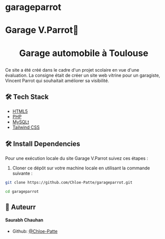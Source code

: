 # garageparrot
 
# Garage V.Parrot🚗
# <p align="center">Garage automobile à Toulouse</p>
  
Ce site a été créé dans le cadre d'un projet scolaire en vue d'une évaluation. La consigne était de créer un site web vitrine pour un garagiste, Vincent Parrot qui souhaitait améliorer sa visibilité.
## 🛠️ Tech Stack
- [HTML5](https://developer.mozilla.org/fr/docs/Web/HTML)
- [PHP](https://www.php.net/docs.php)
- [MySQLt](https://sql.sh/)
- [Tailwind CSS](https://tailwindcss.com/)
## 🛠️ Install Dependencies    
Pour une exécution locale du site Garage V.Parrot suivez ces étapes :
1. Cloner ce dépôt sur votre machine locale en utilisant la commande suivante :
```bash
git clone https://github.com/Chloe-Patte/garageparrot.git
```
```bash
cd garageparrot
```

## 🙇 Auteurr
#### Saurabh Chauhan
- Github: [@Chloe-Patte](https://github.com/Chloe-Patte)
        

        
    
    